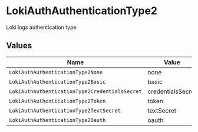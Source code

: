 # LokiAuthAuthenticationType2

Loki logs authentication type


## Values

| Name                                           | Value                                          |
| ---------------------------------------------- | ---------------------------------------------- |
| `LokiAuthAuthenticationType2None`              | none                                           |
| `LokiAuthAuthenticationType2Basic`             | basic                                          |
| `LokiAuthAuthenticationType2CredentialsSecret` | credentialsSecret                              |
| `LokiAuthAuthenticationType2Token`             | token                                          |
| `LokiAuthAuthenticationType2TextSecret`        | textSecret                                     |
| `LokiAuthAuthenticationType2Oauth`             | oauth                                          |